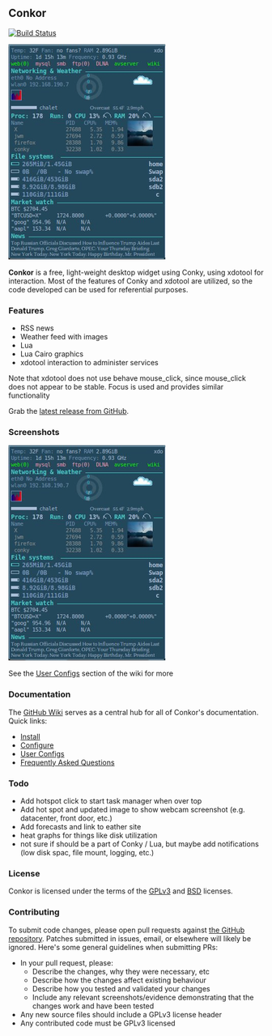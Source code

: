 ## Conkor

[![Build Status](https://travis-ci.org/escapecode/conkor.png)](https://travis-ci.org/escapecode/conkor)


[![screenshot](https://github.com/escapecode/conkor/blob/master/conkor.jpg)](https://raw.github.com/wiki/escapecode/conkor/blob/master/conkor.jpg)

**Conkor** is a free, light-weight desktop widget using Conky, using xdotool for interaction.  Most of the features of Conky and xdotool are utilized, so the code developed can be used for referential purposes.

### Features
* RSS news
* Weather feed with images
* Lua
* Lua Cairo graphics
* xdotool interaction to administer services

Note that xdotool does not use behave mouse_click, since mouse_click does not appear to be stable.  Focus is used and provides similar functionality

Grab the [latest release from GitHub](https://github.com/escapecode/conkor/releases/latest).
### Screenshots

[![screenshot](https://github.com/escapecode/conkor/blob/master/conkor.jpg)](https://raw.github.com/wiki/escapecode/conkor/blob/master/conkor.jpg)

See the [User Configs](https://github.com/escapecode/conkor/wiki/User-Configs) section of the wiki for more

### Documentation

The [GitHub Wiki](https://github.com/escapecode/conkor/wiki) serves as a central hub for all of
Conkor's documentation. Quick links:

* [Install](https://github.com/escapecode/conkor/wiki/Installation)
* [Configure](https://github.com/escapecode/conkor/wiki/Configuration-Settings)
* [User Configs](https://github.com/escapecode/conkor/wiki/User-Configs)
* [Frequently Asked Questions](https://github.com/escapecode/conkor/wiki/FAQ)

### Todo
* Add hotspot click to start task manager when over top
* Add hot spot and updated image to show webcam screenshot (e.g. datacenter, front door, etc.)
* Add forecasts and link to eather site
* heat graphs for things like disk utilization
* not sure if should be a part of Conky / Lua, but maybe add notifications (low disk spac, file mount, logging, etc.)

### License

Conkor is licensed under the terms of the [GPLv3](LICENSE.GPL) and
[BSD](LICENSE.BSD) licenses.

### Contributing

To submit code changes, please open pull requests against [the GitHub repository](https://github.com/escapecode/conkor/edit/master/README.md). Patches submitted in issues, email, or elsewhere will likely be ignored. Here's some general guidelines when submitting PRs:

 * In your pull request, please:
   * Describe the changes, why they were necessary, etc
   * Describe how the changes affect existing behaviour
   * Describe how you tested and validated your changes
   * Include any relevant screenshots/evidence demonstrating that the changes work and have been tested
 * Any new source files should include a GPLv3 license header
 * Any contributed code must be GPLv3 licensed

[luawiki]: http://en.wikipedia.org/wiki/Lua_%28programming_language%29
[wiki]: https://github.com/escapecode/conkor/wiki
[lists]: http://sourceforge.net/mail/?group_id=143975
[Imlib2]: http://docs.enlightenment.org/api/imlib2/html/
[cairo]: http://www.cairographics.org/
